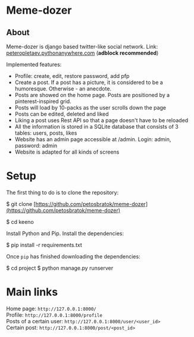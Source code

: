 
# Meme-dozer

## About
Meme-dozer is django based twitter-like social network. 
Link: [peteropletaev.pythonanywhere.com](http://peteropletaev.pythonanywhere.com) (**adblock recommended**)

Implemented features:
- Profile: create, edit, restore password, add pfp
- Create a post. If a post has a picture, it is considered to be a humoresque. Otherwise - an anecdote.
- Posts are showed on the home page. Posts are positioned by a pinterest-inspired grid.
- Posts will load by 10-packs as the user scrolls down the page
- Posts can be edited, deleted and liked
- Liking a post uses Rest API so that a page doesn't have to be reloaded
- All the information is stored in a SQLite database that consists of 3 tables: users, posts, likes
- Website has an admin page accessible at /admin. Login: admin, password: admin
- Website is adapted for all kinds of screens

# Setup

The first thing to do is to clone the repository:

$ git clone [https://github.com/petosbratok/meme-dozer](https://github.com/petosbratok/meme-dozer)

$ cd keeno

Install Python and Pip.
Install the dependencies:

$ pip install -r requirements.txt

Once  `pip`  has finished downloading the dependencies:

$ cd project
$ python manage.py runserver

# Main links 
Home page:  `http://127.0.0.1:8000/`<br>
Profile: `http://127.0.0.1:8000/profile`<br>
Posts of a certain user: `http://127.0.0.1:8000/user/<user_id>`<br>
Certain post: `http://127.0.0.1:8000/post/<post_id>`

